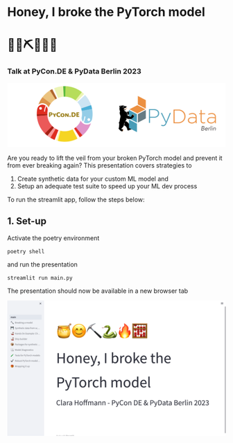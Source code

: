 # Honey, I broke the PyTorch model 
# 🍯😊⛏️🐍🔥🧮
### Talk at PyCon.DE & PyData Berlin 2023

![alt text](pages/images/pycon_pydata_logo.png)

Are you ready to lift the veil from your broken PyTorch model and prevent it from
ever breaking again?
This presentation covers strategies to 
1. Create synthetic data for your custom ML model and
2. Setup an adequate test suite to speed up your ML dev process

To run the streamlit app, follow the steps below:
## 1. Set-up

Activate the poetry environment
```
poetry shell
```

and run the presentation 

```
streamlit run main.py
```

The presentation should now be available in a new browser tab

![alt text](pages/images/streamlit_frontpage.png)